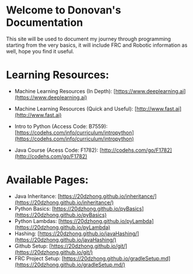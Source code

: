 # Welcome to Donovan's Documentation

This site will be used to document my journey through programming starting from the very basics, it will include FRC 
and Robotic information as well, hope you find it useful.

# Learning Resources:
* Machine Learning Resources (In Depth): [https://www.deeplearning.ai](https://www.deeplearning.ai)
* Machine Learning Resources (Quick and Useful): [http://www.fast.ai](http://www.fast.ai)

* Intro to Python (Access Code: B7559): [https://codehs.com/info/curriculum/intropython](https://codehs.com/info/curriculum/intropython) 
* Java Course (Acess Code: F1782): [http://codehs.com/go/F1782](http://codehs.com/go/F1782)

# Available Pages:
* Java Inheritance: [https://20dzhong.github.io/inheritance/](https://20dzhong.github.io/inheritance/)
* Python Basics: [https://20dzhong.github.io/pyBasics](https://20dzhong.github.io/pyBasics)
* Python Lambdas: [https://20dzhong.github.io/pyLambda](https://20dzhong.github.io/pyLambda)
* Hashing: [https://20dzhong.github.io/javaHashing/](https://20dzhong.github.io/javaHashing/)
* Github Setup: [https://20dzhong.github.io/git/](https://20dzhong.github.io/git/)
* FRC Project Setup: [https://20dzhong.github.io/gradleSetup.md](https://20dzhong.github.io/gradleSetup.md/)